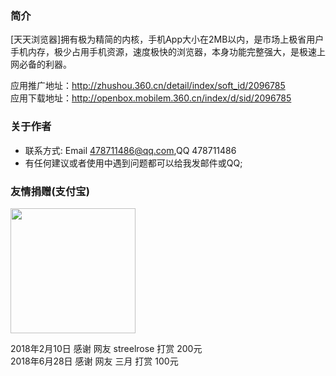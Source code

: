 ### 简介
[天天浏览器]拥有极为精简的内核，手机App大小在2MB以内，是市场上极省用户手机内存，极少占用手机资源，速度极快的浏览器，本身功能完整强大，是极速上网必备的利器。

应用推广地址：http://zhushou.360.cn/detail/index/soft_id/2096785<br/>
应用下载地址：http://openbox.mobilem.360.cn/index/d/sid/2096785



### 关于作者 
* 联系方式: Email 478711486@qq.com,QQ 478711486
* 有任何建议或者使用中遇到问题都可以给我发邮件或QQ;<br/>


### 友情捐赠(支付宝)
<img src="https://github.com/chenjie200280/web/blob/master/alipay.png"  width="200" hegiht="200" align=center />

2018年2月10日 感谢 网友 streelrose 打赏 200元 <br/>
2018年6月28日 感谢 网友 三月 打赏 100元

